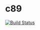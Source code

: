 # c89
[![Build Status](https://travis-ci.org/hatsusato/c89.svg?branch=master)](https://travis-ci.org/hatsusato/c89)

